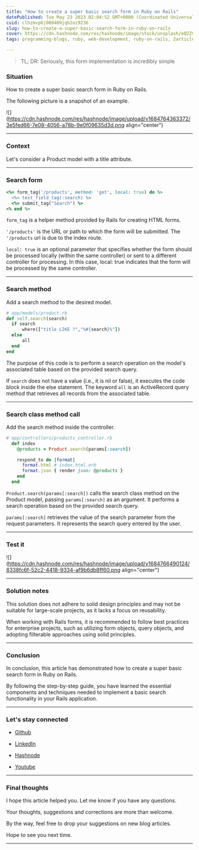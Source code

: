 ```yaml
---
title: "How to create a super basic search form in Ruby on Rails"
datePublished: Tue May 23 2023 02:04:52 GMT+0000 (Coordinated Universal Time)
cuid: clhzmvp6j000409jqh2oi9236
slug: how-to-create-a-super-basic-search-form-in-ruby-on-rails
cover: https://cdn.hashnode.com/res/hashnode/image/stock/unsplash/eQ2Z9ay9Wws/upload/e31ac8556fafdb2043b4b10ffc57e8e5.jpeg
tags: programming-blogs, ruby, web-development, ruby-on-rails, 2articles1week

---
```


> TL; DR: Seriously, this form implementation is incredibly simple

### Situation

How to create a super basic search form in Ruby on Rails.

The following picture is a snapshot of an example.

![](https://cdn.hashnode.com/res/hashnode/image/upload/v1684764363372/3e5fed66-7e08-4056-a78b-9e0f09635d3d.png align="center")

---

### Context

Let's consider a Product model with a title attribute.

---

### Search form

```ruby
<%= form_tag('/products', method: 'get', local: true) do %>
  <%= text_field_tag(:search) %>
  <%= submit_tag("Search") %>
<% end %>
```

`form_tag` is a helper method provided by Rails for creating HTML forms.

`'/products'` is the URL or path to which the form will be submitted. The `'/products` url is due to the index route.

`local: true` is an optional parameter that specifies whether the form should be processed locally (within the same controller) or sent to a different controller for processing. In this case, local: true indicates that the form will be processed by the same controller.

---

### Search method

Add a search method to the desired model.

```ruby
# app/models/product.rb
def self.search(search)
  if search 
      where(["title LIKE ?","%#{search}%"])
  else
      all
  end
end
```

The purpose of this code is to perform a search operation on the model's associated table based on the provided search query.

If `search` does not have a value (i.e., it is nil or false), it executes the code block inside the else statement. The keyword `all` is an ActiveRecord query method that retrieves all records from the associated table.

---

### Search class method call

Add the search method inside the controller.

```ruby
# app/controllers/products_controller.rb
  def index
    @products = Product.search(params[:search])  

    respond_to do |format|
      format.html # index.html.erb
      format.json { render json: @products }
    end
  end
```

`Product.search(params[:search])` calls the search class method on the Product model, passing `params[:search]` as an argument. It performs a search operation based on the provided search query.

`params[:search]` retrieves the value of the search parameter from the request parameters. It represents the search query entered by the user.

---

### Test it

![](https://cdn.hashnode.com/res/hashnode/image/upload/v1684766490124/8338fc6f-52c2-4418-9334-af9b6db8ff60.png align="center")

---

### Solution notes

This solution does not adhere to solid design principles and may not be suitable for large-scale projects, as it lacks a focus on reusability.

When working with Rails forms, it is recommended to follow best practices for enterprise projects, such as utilizing form objects, query objects, and adopting filterable approaches using solid principles.

---

### Conclusion

In conclusion, this article has demonstrated how to create a super basic search form in Ruby on Rails.

By following the step-by-step guide, you have learned the essential components and techniques needed to implement a basic search functionality in your Rails application.

---

### Let's stay connected

* [Github](https://github.com/alexcalaca)
    
* [LinkedIn](https://linkedin.com/in/alexandrecalacaofficial)
    
* [Hashnode](https://hashnode.com/onboard?next=/@alexandrecalaca)
    
* [Youtube](https://www.youtube.com/@alexandrecalacaofficial)
    

---

### Final thoughts

I hope this article helped you. Let me know if you have any questions.

Your thoughts, suggestions and corrections are more than welcome.

By the way, feel free to drop your suggestions on new blog articles.

Hope to see you next time.

---
